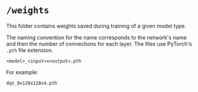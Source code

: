 # `/weights`

This folder contains weights saved during training of a given model type.

The naming convention for the name corresponds to the network's name and then the number of connections for each layer. The files use PyTorch's `.pth` file extension.

```
<model>_<input>x<output>.pth
```

For example:
```
dqn_8x128x128x4.pth
```